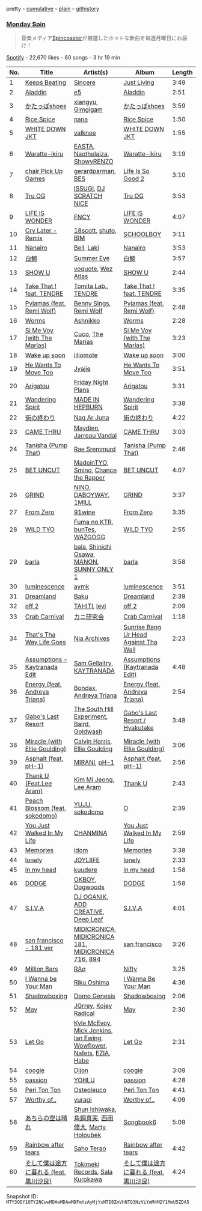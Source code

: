 pretty - [cumulative](/playlists/cumulative/37i9dQZF1DX1L8JuK0yhgO.md) - [plain](/playlists/plain/37i9dQZF1DX1L8JuK0yhgO) - [githistory](https://github.githistory.xyz/mackorone/spotify-playlist-archive/blob/main/playlists/plain/37i9dQZF1DX1L8JuK0yhgO)

### [Monday Spin](https://open.spotify.com/playlist/37i9dQZF1DX1L8JuK0yhgO)

> 音楽メディア<a href="http://spincoaster.com/">Spincoaster</a>が厳選したホットな新曲を毎週月曜日にお届け！

[Spotify](https://open.spotify.com/user/spotify) - 22,670 likes - 60 songs - 3 hr 19 min

| No. | Title | Artist(s) | Album | Length |
|---|---|---|---|---|
| 1 | [Keeps Beating](https://open.spotify.com/track/5dGenSjQSfL9KwXhL3D18M) | [Sincere](https://open.spotify.com/artist/3ucekCZdcSOBgiLZ37nKyn) | [Just Living](https://open.spotify.com/album/6jWIqqH1FJKuDbtq8cCWIC) | 3:49 |
| 2 | [Aladdin](https://open.spotify.com/track/4qJMcnH1vFNeSPddgZFCIH) | [e5](https://open.spotify.com/artist/5UOj6C1InE5WTmBXNuemt4) | [Aladdin](https://open.spotify.com/album/15HiKvyXlXFhCO5SFz8hhx) | 2:51 |
| 3 | [かたっぽshoes](https://open.spotify.com/track/4tb2PgYuehRxm9NPEIproL) | [xiangyu](https://open.spotify.com/artist/4YHFvbGOXo06pcFXOQszkB), [Gimgigam](https://open.spotify.com/artist/1LHF7KKnogex2qYTumsGiY) | [かたっぽshoes](https://open.spotify.com/album/4Tk8NBvkaFv8ga3AvnJPtq) | 3:59 |
| 4 | [Rice Spice](https://open.spotify.com/track/34IAM1iapMADhwJc5kxxip) | [nana](https://open.spotify.com/artist/7uzEQGrUAupBJK2j3uQsoC) | [Rice Spice](https://open.spotify.com/album/0pQ7biuEQJGAMZJk5c3v6y) | 1:50 |
| 5 | [WHITE DOWN JKT](https://open.spotify.com/track/3tmbeNhGonMxauKcmBPMaH) | [valknee](https://open.spotify.com/artist/5XOjyFVFORvz5wwievXJNn) | [WHITE DOWN JKT](https://open.spotify.com/album/5cdp6CeC6nB5zS9o7g3xOQ) | 1:55 |
| 6 | [Waratte\-ikiru](https://open.spotify.com/track/5PcLmPOe1vW26tuD75vUQZ) | [EASTA](https://open.spotify.com/artist/3M73iVLAP7NbB5ZrO0dlzO), [Naothelaiza](https://open.spotify.com/artist/4E2QYdTcANut4Oga8XTUQQ), [ShowyRENZO](https://open.spotify.com/artist/1MLMBTcgBXus7IgbvLaoP4) | [Waratte\-ikiru](https://open.spotify.com/album/2bXxcUXMA1sTOAi9rO8v7U) | 3:19 |
| 7 | [chair Pick Up Games](https://open.spotify.com/track/4NpYf9RvATAjdejAMl3snQ) | [gerardparman](https://open.spotify.com/artist/4B5nMelhpP2gTR4YwY4FSi), [BES](https://open.spotify.com/artist/0eclqlcc0hJCIAeWj3nF1H) | [Life Is So Good 2](https://open.spotify.com/album/5kAEPGU0PDNQ6S82pKETGb) | 3:10 |
| 8 | [Tru OG](https://open.spotify.com/track/433Bt1Fz6fMw1zLDfnQnZw) | [ISSUGI](https://open.spotify.com/artist/37hLlbtNh8yXKbVHK13gsp), [DJ SCRATCH NICE](https://open.spotify.com/artist/0MfeTyPtbuue9oZFIMD2wY) | [Tru OG](https://open.spotify.com/album/2NwXAHoEqfNhV4iUC3MPN6) | 3:53 |
| 9 | [LIFE IS WONDER](https://open.spotify.com/track/4i9qckw4bY5dD4E5ry29iw) | [FNCY](https://open.spotify.com/artist/1ii9VZ3CKfTvlEZSoCFVvL) | [LIFE IS WONDER](https://open.spotify.com/album/3Sdpc32kVdyFT1T7aAbwjL) | 4:07 |
| 10 | [Cry Later \- Remix](https://open.spotify.com/track/3YYfwffictld9GJnKB4hA4) | [18scott](https://open.spotify.com/artist/5nXbqfx9TdDW8rM0etcd33), [shuto](https://open.spotify.com/artist/4KqAfO6NT87MBLMWm46GlZ), [BIM](https://open.spotify.com/artist/704gz1q9ieRxZfTkhPlZGG) | [SCHOOLBOY](https://open.spotify.com/album/7DqunymluGQHLaxxQo4Bk9) | 3:11 |
| 11 | [Nanairo](https://open.spotify.com/track/13urAEkYdUXzyECpNFML0n) | [Bell](https://open.spotify.com/artist/712NTsTzJESMwY41l9wz5e), [Laki](https://open.spotify.com/artist/1od2uhftGjNNsngToiyycC) | [Nanairo](https://open.spotify.com/album/56kKcUc6qlaxHbupWVaMkK) | 3:53 |
| 12 | [白鯨](https://open.spotify.com/track/3zaXLP8UZrpNyl8BnjEWVM) | [Summer Eye](https://open.spotify.com/artist/69rC8L85Qulb5g3aPbfYfy) | [白鯨](https://open.spotify.com/album/3EykYUtRXqVzrWzJMbS59v) | 3:57 |
| 13 | [SHOW U](https://open.spotify.com/track/769S0GSW264Krcn19etZ1B) | [voquote](https://open.spotify.com/artist/7e4RwZzwd7DW2HCb0N0CcR), [Wez Atlas](https://open.spotify.com/artist/6fDdl8sluLiRg4fbrqMoeQ) | [SHOW U](https://open.spotify.com/album/2BnmgLVVPjZdhogODOY0bX) | 2:44 |
| 14 | [Take That ! feat\. TENDRE](https://open.spotify.com/track/64ygTL7d8g37JIp4rcRZ26) | [Tomita Lab.](https://open.spotify.com/artist/0nmnnGl422TngJtYeEj5vD), [TENDRE](https://open.spotify.com/artist/6cMnpAZ9QN0wn4dVd0Tinb) | [Take That ! feat\. TENDRE](https://open.spotify.com/album/72MRQEQStg151kpzKoTM7q) | 3:35 |
| 15 | [Pyjamas \(feat\. Remi Wolf\)](https://open.spotify.com/track/0LuB69EEijTVyNHOXHiqhN) | [Benny Sings](https://open.spotify.com/artist/4gHcu2JoaXJ0mV4aNPCd7N), [Remi Wolf](https://open.spotify.com/artist/0NB5HROxc8dDBXpkIi1v3d) | [Pyjamas \(feat\. Remi Wolf\)](https://open.spotify.com/album/0AmJGPvtL6Kj0MBp7gh8BK) | 2:48 |
| 16 | [Worms](https://open.spotify.com/track/5PlGxNgE62io6OBc1BsIaq) | [Ashnikko](https://open.spotify.com/artist/3PyJHH2wyfQK3WZrk9rpmP) | [Worms](https://open.spotify.com/album/1iMYhGsjfZIDKuiF73D6cI) | 2:28 |
| 17 | [Si Me Voy \(with The Marías\)](https://open.spotify.com/track/6GiCszfL4D2GlCU8tFU3sR) | [Cuco](https://open.spotify.com/artist/2Tglaf8nvDzwSQnpSrjLHP), [The Marías](https://open.spotify.com/artist/2sSGPbdZJkaSE2AbcGOACx) | [Si Me Voy \(with The Marías\)](https://open.spotify.com/album/5TZm9qi0223t20ypmJevEq) | 3:23 |
| 18 | [Wake up soon](https://open.spotify.com/track/0siU3JMlnOYfANLVyYXX0D) | [illiomote](https://open.spotify.com/artist/3WT4BJFKhoWN3Mc8TDcH7v) | [Wake up soon](https://open.spotify.com/album/1GRLAC0RJNALOdCRj8pugK) | 3:00 |
| 19 | [He Wants To Move Too](https://open.spotify.com/track/6KI2sA0m7t0X5kE6yAwygy) | [Jyajie](https://open.spotify.com/artist/2s2ZEfWcehZvWNmmvS1CGE) | [He Wants To Move Too](https://open.spotify.com/album/1j9wDP9Wya6cAqskT7r1vO) | 3:51 |
| 20 | [Arigatou](https://open.spotify.com/track/1BqO13qjFNkQXvcBUQJx3d) | [Friday Night Plans](https://open.spotify.com/artist/71YfYiTx6KAZFJfKaNYueQ) | [Arigatou](https://open.spotify.com/album/26faPbLsIjkVUCFm7lmodo) | 3:31 |
| 21 | [Wandering Spirit](https://open.spotify.com/track/6E30fAWCLP4LFusJMZKgq0) | [MADE IN HEPBURN](https://open.spotify.com/artist/5Kb7tK7462ltHK5KtX2tAq) | [Wandering Spirit](https://open.spotify.com/album/7M8RbyJXruRleU2wScVMkI) | 3:38 |
| 22 | [街の終わり](https://open.spotify.com/track/7fD09NyzrkqscB07BQJAwS) | [Nag Ar Juna](https://open.spotify.com/artist/0XCIw94rGkUZr24KGUi5Vu) | [街の終わり](https://open.spotify.com/album/2uJY0lqrnhLdQZD7odrXRT) | 4:22 |
| 23 | [CAME THRU](https://open.spotify.com/track/24cYplbZWgnOl9SmM6ximu) | [Maydien](https://open.spotify.com/artist/52pcFWBKzTZUCJrBizvl1y), [Jarreau Vandal](https://open.spotify.com/artist/6f96znq79wvlknKHHHhtTW) | [CAME THRU](https://open.spotify.com/album/4uuahgHaI8VmnsNjzcCuSc) | 3:03 |
| 24 | [Tanisha \(Pump That\)](https://open.spotify.com/track/24F6ioOJUt4CRPMMjnTPr5) | [Rae Sremmurd](https://open.spotify.com/artist/7iZtZyCzp3LItcw1wtPI3D) | [Tanisha \(Pump That\)](https://open.spotify.com/album/590fvdw3h9vHF3jdEBDoAH) | 2:46 |
| 25 | [BET UNCUT](https://open.spotify.com/track/0nWaqg8SPxA6ctpi2mJobi) | [MadeinTYO](https://open.spotify.com/artist/5SyGEPymt1G2uto47tVWvZ), [Smino](https://open.spotify.com/artist/1ybINI1qPiFbwDXamRtwxD), [Chance the Rapper](https://open.spotify.com/artist/1anyVhU62p31KFi8MEzkbf) | [BET UNCUT](https://open.spotify.com/album/0o8JzVSKtxCDx6wgJtGfzu) | 4:07 |
| 26 | [GRIND](https://open.spotify.com/track/2sxmlEWbi40D8fLxgUJ04b) | [NINO](https://open.spotify.com/artist/34pSpkZ0UQ8X0woG8FyOqj), [DABOYWAY](https://open.spotify.com/artist/6p0woWDfWgd5EAX7HFzZ7d), [1MILL](https://open.spotify.com/artist/18VUKXPiyznwK6LEULTUco) | [GRIND](https://open.spotify.com/album/4rNIA4x2okFcTrgwlJtrfJ) | 3:37 |
| 27 | [From Zero](https://open.spotify.com/track/2LSRRrpG3HhvagUmYSoa8s) | [91wine](https://open.spotify.com/artist/7FOgrrQSMEgN22MbzdqTdD) | [From Zero](https://open.spotify.com/album/2k56jyZ1nnirVPZPqka7YL) | 3:35 |
| 28 | [WILD TYO](https://open.spotify.com/track/0C0srTlRpKe13glN5aCOMJ) | [Fuma no KTR](https://open.spotify.com/artist/6thFYr8FXQ3irTtczyv9YO), [bunTes](https://open.spotify.com/artist/4un5fNWeCZyuQvtzXxFBXt), [WAZGOGG](https://open.spotify.com/artist/7FsxjSM1Naj6x4BYp7cXm5) | [WILD TYO](https://open.spotify.com/album/1q4qkpxf1CxOSAAGKn2kMz) | 2:55 |
| 29 | [barla](https://open.spotify.com/track/15u6GYSKZBei1mQ9AJU85P) | [bala](https://open.spotify.com/artist/2LCojy3bUYWczKPT4tdPos), [Shinichi Osawa](https://open.spotify.com/artist/0s9KIyjWtFcsRdKtMECxFp), [MANON](https://open.spotify.com/artist/5RtQtz37rszKUaMg1GeUl3), [SUNNY ONLY 1](https://open.spotify.com/artist/1PcuXbYDyLM8zEsZT1EQtc) | [barla](https://open.spotify.com/album/2gjOLwd7GbuJlrMUPewn31) | 3:58 |
| 30 | [luminescence](https://open.spotify.com/track/6gNOjgCpfkvAV35qkof2xy) | [aymk](https://open.spotify.com/artist/1fP8eVkrKyDKjBnjSGoxTb) | [luminescence](https://open.spotify.com/album/7LB8PT1t5aBN8Tyg4laMO4) | 3:51 |
| 31 | [Dreamland](https://open.spotify.com/track/6v1D8Qw4DSZ3AOGrY6IuuB) | [Baku](https://open.spotify.com/artist/5m3CibdsoEKP2HxjyRBuGZ) | [Dreamland](https://open.spotify.com/album/2Oshxvp7CnyoVCam904Lgy) | 2:39 |
| 32 | [off 2](https://open.spotify.com/track/7w2EzEm1mIveKPTkoSpaiv) | [TAHITI](https://open.spotify.com/artist/18hBb9LiOSU4mstErGGIfM), [levi](https://open.spotify.com/artist/2i8z6rKtx4CoaQmajp10fP) | [off 2](https://open.spotify.com/album/5IwEtzg6B2naivLInzkeRs) | 2:09 |
| 33 | [Crab Carnival](https://open.spotify.com/track/2sK4yOW5LBk7dOFsyKRIUM) | [カニ研究会](https://open.spotify.com/artist/0deXZ0aJcEysw5IL13qp7J) | [Crab Carnival](https://open.spotify.com/album/26E7lP8TXW6WS5IST5CG6w) | 1:18 |
| 34 | [That's Tha Way Life Goes](https://open.spotify.com/track/5olysyNguusDbNGGR4M9KR) | [Nia Archives](https://open.spotify.com/artist/7BMR0fwtEvzGtK4rNGdoiQ) | [Sunrise Bang Ur Head Against Tha Wall](https://open.spotify.com/album/4NDtzV15CP0IYfSgv4bAOK) | 2:23 |
| 35 | [Assumptions \- Kaytranada Edit](https://open.spotify.com/track/7lWdyj9RrMsEN6F0Dl0irE) | [Sam Gellaitry](https://open.spotify.com/artist/07UJz804RJxqNvxFXC3h9H), [KAYTRANADA](https://open.spotify.com/artist/6qgnBH6iDM91ipVXv28OMu) | [Assumptions \(Kaytranada Edit\)](https://open.spotify.com/album/5YTiQmOzu1m293UgtWNJSR) | 4:48 |
| 36 | [Energy \(feat\. Andreya Triana\)](https://open.spotify.com/track/3bgiLHpgauJYYIiheI4yEc) | [Bondax](https://open.spotify.com/artist/4qobOrZpdUri80gScwsHfs), [Andreya Triana](https://open.spotify.com/artist/6SKEuFZYhaTytrhtJjgnO2) | [Energy \(feat\. Andreya Triana\)](https://open.spotify.com/album/33ZEwVYKTh6XeSyVAVnqqj) | 2:54 |
| 37 | [Gabo's Last Resort](https://open.spotify.com/track/2kKwmioPqFwnNUFridIrIt) | [The South Hill Experiment](https://open.spotify.com/artist/6PmrG14lGhCeDfxf40nbZX), [Baird](https://open.spotify.com/artist/7GdGZWPHxDEu0ppvLoB4GO), [Goldwash](https://open.spotify.com/artist/7yYa2im7sawSzuVkXx8W21) | [Gabo's Last Resort / Hyakutake](https://open.spotify.com/album/2kIkz3jqtubvlQcnppphvV) | 3:48 |
| 38 | [Miracle \(with Ellie Goulding\)](https://open.spotify.com/track/5eTaQYBE1yrActixMAeLcZ) | [Calvin Harris](https://open.spotify.com/artist/7CajNmpbOovFoOoasH2HaY), [Ellie Goulding](https://open.spotify.com/artist/0X2BH1fck6amBIoJhDVmmJ) | [Miracle \(with Ellie Goulding\)](https://open.spotify.com/album/22UyygZceCIfoE0RhENgKx) | 3:06 |
| 39 | [Asphalt \(feat\. pH\-1\)](https://open.spotify.com/track/58mChQUTpqCnaGYC6CCSD0) | [MIRANI](https://open.spotify.com/artist/6N7b9mUVwn885jI7RRg8no), [pH\-1](https://open.spotify.com/artist/2u7CP5T30c8ctenzXgEV1W) | [Asphalt \(feat\. pH\-1\)](https://open.spotify.com/album/6opRDXGetgN7pAaReSCb1N) | 2:56 |
| 40 | [Thank U \(Feat.Lee Aram\)](https://open.spotify.com/track/2ra21UPWO6BHN8HlguhDFR) | [Kim Mi Jeong](https://open.spotify.com/artist/62i8ukH7NagOk7lZE6B3xA), [Lee Aram](https://open.spotify.com/artist/3j0Q7sspsBVQm6SdlkqYp1) | [Thank U](https://open.spotify.com/album/3c6PzqYExZUGOzCY2YyQex) | 2:43 |
| 41 | [Peach Blossom \(feat\. sokodomo\)](https://open.spotify.com/track/3hENv4ExwoYHQjoWJSBmyA) | [YUJU](https://open.spotify.com/artist/7Bu0r4MCDX3sbhcFD5IXyx), [sokodomo](https://open.spotify.com/artist/23LskvW8ErKu8v1teU7xFZ) | [O](https://open.spotify.com/album/42k8JWt7Czu6cLEevU2bus) | 2:39 |
| 42 | [You Just Walked In My Life](https://open.spotify.com/track/7eRHytSFVvMRNk1at0HkWs) | [CHANMINA](https://open.spotify.com/artist/2vjeuQwzSP5ErC1S41gONX) | [You Just Walked In My Life](https://open.spotify.com/album/3r6AKB3Zf1lTcG0et17Hdz) | 2:59 |
| 43 | [Memories](https://open.spotify.com/track/726gUResvdS7FXReBGl16R) | [idom](https://open.spotify.com/artist/2f1JDLogY8kLi804QEmMzx) | [Memories](https://open.spotify.com/album/5lCAfl4vZl0hmZbaLHhRlM) | 3:38 |
| 44 | [lonely](https://open.spotify.com/track/6yiLZQOPmwSzqo8NMq1lOB) | [JOYLIIFE](https://open.spotify.com/artist/6JD26kequ4Rdvg8DEDX5pW) | [lonely](https://open.spotify.com/album/6mQBS6I25ZhX8hDW53xthF) | 2:33 |
| 45 | [in my head](https://open.spotify.com/track/59Db7h4glgRygW36Dn15Wu) | [kuudere](https://open.spotify.com/artist/1OhN2StoiEjQmsLCbjpgpa) | [in my head](https://open.spotify.com/album/79q40CGdFlUquAFaC9mhcp) | 1:58 |
| 46 | [DODGE](https://open.spotify.com/track/4TenK6ruZB4XzktwNwqTva) | [OKBOY](https://open.spotify.com/artist/1X4FmvIOBsSd3kdHuLLVR4), [Dogwoods](https://open.spotify.com/artist/16ZYvHJtA7R2rwwZCQGJJW) | [DODGE](https://open.spotify.com/album/6xEvECLtkWMpiRWL160OsS) | 1:58 |
| 47 | [S.I.V.A](https://open.spotify.com/track/3bGnZ2lBMXFK2TsE4PGRar) | [DJ OGANIK](https://open.spotify.com/artist/701ReHJseA4a7G4XVxHCcs), [ADD CREATIVE](https://open.spotify.com/artist/3EjD0KF3TlTpo6VNZEaPn1), [Deep Leaf](https://open.spotify.com/artist/01YQGWRqEsJ0L7QKZO1TkD) | [S.I.V.A](https://open.spotify.com/album/0T2SlHZKW8kECyHqFQC2e6) | 4:01 |
| 48 | [san francisco \- 181 ver](https://open.spotify.com/track/2wdmqQqUjGrZsjVvPzU0Qi) | [MIDICRONICA](https://open.spotify.com/artist/2v4xE9iGRGIKGxxCku3HWy), [MIDICRONICA 181](https://open.spotify.com/artist/3AlVoNtbPZPiNdpI1h8LlY), [MIDICRONICA 716](https://open.spotify.com/artist/7ErgIz6RK3oPeYp3wdVj0m), [894](https://open.spotify.com/artist/5PD9jnqnPTo1q1Fr6k619f) | [san francisco](https://open.spotify.com/album/5U0ePkRQnzYpglXS6glqO9) | 3:26 |
| 49 | [Million Bars](https://open.spotify.com/track/7N34bZLtCslDgaWU05Y8Wp) | [RAq](https://open.spotify.com/artist/0I6KWC4h8huHA3Mgj2NaqZ) | [Nifty](https://open.spotify.com/album/4mmq67WL4jOA285YZ0B1X1) | 3:25 |
| 50 | [I Wanna be Your Man](https://open.spotify.com/track/28O3jke3WymV3GjOVZNHcg) | [Riku Oshima](https://open.spotify.com/artist/4uExsX4lCNgoL9zc8Uwdue) | [I Wanna Be Your Man](https://open.spotify.com/album/1gKh1qXBbbksbos9qkcuIR) | 4:36 |
| 51 | [Shadowboxing](https://open.spotify.com/track/1Y7dSNGXbcR2vP775kssV2) | [Domo Genesis](https://open.spotify.com/artist/6vHBuUxrcpn1do5UaEJ7g6) | [Shadowboxing](https://open.spotify.com/album/4xw15JQtyBeilDyR03KhR7) | 2:06 |
| 52 | [May](https://open.spotify.com/track/0FjyXgEzPLZL7VA9OYlNym) | [JGrrey](https://open.spotify.com/artist/66rDbD3tWR3M1uNuIaDAGx), [Kojey Radical](https://open.spotify.com/artist/1HMhQzj2QXxR40zGDdaK6y) | [May](https://open.spotify.com/album/3qu8wQIoib6nKPbZ9NnfQf) | 2:30 |
| 53 | [Let Go](https://open.spotify.com/track/0Yli758T5yph53DvhnDcje) | [Kyle McEvoy](https://open.spotify.com/artist/6rRqxCKHpl9C5Imf2uinft), [Mick Jenkins](https://open.spotify.com/artist/1FvjvACFvko2Z91IvDljrx), [Ian Ewing](https://open.spotify.com/artist/6QrRSfwkZsixVIgDRhpToh), [Wowflower](https://open.spotify.com/artist/1gKr9GnJ24RqrwpXTLdCVU), [Nafets](https://open.spotify.com/artist/0PALShJ4yMcson9zvQaqlM), [EZIA](https://open.spotify.com/artist/0NlGvbM8SmFXmaBb6pu1qg), [Habe](https://open.spotify.com/artist/2BugRvdm3aasWYT3VthewW) | [Let Go](https://open.spotify.com/album/2iNKcmRmtdyv5NzVNnCyOn) | 2:31 |
| 54 | [coogie](https://open.spotify.com/track/3kBWttZ4s6uSErpI0x3qLZ) | [Dijon](https://open.spotify.com/artist/0knGpCTbmG4ctl1wzYRZs4) | [coogie](https://open.spotify.com/album/6O9lTWRoILaLhlq7gSVTyf) | 3:09 |
| 55 | [passion](https://open.spotify.com/track/6cdX42p8jBWPHrmsi1D7hb) | [YOHLU](https://open.spotify.com/artist/0jGNWHlBqs3In2Ik2AoLIl) | [passion](https://open.spotify.com/album/6A8rgIPdZcItgV7MGhzEZ2) | 4:28 |
| 56 | [Peri Ton Ton](https://open.spotify.com/track/1VDrwuARVUjtpzFaPBLQPS) | [Osteoleuco](https://open.spotify.com/artist/42u1RJUE0BhUW7VkXntJ99) | [Peri Ton Ton](https://open.spotify.com/album/7dL2pnsKgUHSIpuGOLoUbj) | 4:41 |
| 57 | [Worthy of..](https://open.spotify.com/track/00CUwlsD6vMV8gh8M7FggK) | [yuragi](https://open.spotify.com/artist/1Ksf2sRoSTPdLYbGxJ9oms) | [Worthy of..](https://open.spotify.com/album/4mJPj7GNJhMy1JIlo7r71S) | 4:09 |
| 58 | [あちらの空は晴れ](https://open.spotify.com/track/77dNIcXpDsZWzLchsfoHt3) | [Shun Ishiwaka](https://open.spotify.com/artist/440Vu15E7JrOSOTlYA819R), [角銅真実](https://open.spotify.com/artist/6JsSDr5joM2nS6qE7OSPzQ), [西田修大](https://open.spotify.com/artist/2x6vu5Pi0JtwW2obCmZWdz), [Marty Holoubek](https://open.spotify.com/artist/5EUnnSIFldgDzlrPvvwTZF) | [Songbook6](https://open.spotify.com/album/3asyCHxLTPhQu11NlRCqWh) | 5:09 |
| 59 | [Rainbow after tears](https://open.spotify.com/track/0roXkvp5MkCJw6cKJkMNKZ) | [Saho Terao](https://open.spotify.com/artist/0yLUatFP9McWRDsM42uzCH) | [Rainbow after tears](https://open.spotify.com/album/0ZdSWbmhh1HkEoPrbOfFC1) | 4:42 |
| 60 | [そして僕は途方に暮れる \(feat\. 黒川沙良\)](https://open.spotify.com/track/0saXHM5Z0JU0vjYUYOQ3nC) | [Tokimeki Records](https://open.spotify.com/artist/73vrL9RiKlSaQFo2izavC1), [Sala Kurokawa](https://open.spotify.com/artist/5gfV2sADb4hk8v0l3TxN15) | [そして僕は途方に暮れる \(feat\. 黒川沙良\)](https://open.spotify.com/album/2RplRrB1GzCpovo9YoyXAW) | 4:24 |

Snapshot ID: `MTY3ODY1OTY2NCwwMDAwMDAwMDFmYzAyMjYxNTI0ZmVhNTQ3NzViYmM4M2Y1MmU5ZDA5`
